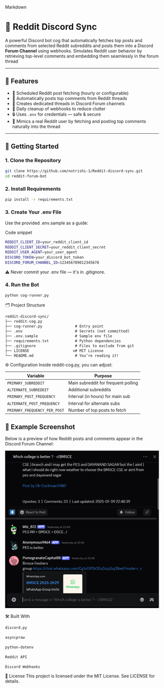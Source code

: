 Markdown

# 🤖 Reddit Discord Sync
A powerful Discord bot cog that automatically fetches top posts and comments from selected Reddit subreddits and posts them into a Discord **Forum Channel** using webhooks.
Simulates Reddit user behavior by retrieving top-level comments and embedding them seamlessly in the forum thread

---

## 📌 Features

- 🔄 Scheduled Reddit post fetching (hourly or configurable)
- 💬 Automatically posts top comments from Reddit threads
- 🧵 Creates dedicated threads in Discord Forum channels
- 🧹 Daily cleanup of webhooks to reduce clutter
- 🔒 Uses `.env` for credentials — safe & secure
- 🧠 Mimics a real Reddit user by fetching and posting top comments naturally into the thread

---

## 🚀 Getting Started

### 1. Clone the Repository

```bash
git clone https://github.com/notrishi-1/Reddit-discord-sync.git
cd reddit-forum-bot
```
### 2. Install Requirements

```bash
pip install -r requirements.txt
```
### 3. Create Your .env File
Use the provided .env.sample as a guide:

Code snippet
```bash
REDDIT_CLIENT_ID=your_reddit_client_id
REDDIT_CLIENT_SECRET=your_reddit_client_secret
REDDIT_USER_AGENT=your_user_agent
DISCORD_TOKEN=your_discord_bot_token
DISCORD_FORUM_CHANNEL_ID=123456789012345678
```
⚠️ Never commit your .env file — it's in .gitignore.

### 4. Run the Bot
```bash
python cog-runner.py
```

🗂️ Project Structure
```
reddit-discord-sync/
├── reddit-cog.py
├── cog-runner.py               # Entry point
├── .env                        # Secrets (not committed)
├── .env.sample                 # Sample env file
├── requirements.txt            # Python dependencies
├── .gitignore                  # Files to exclude from git
├── LICENSE                    v# MIT License
└── README.md                   # You’re reading it!
```

⚙️ Configuration
Inside reddit-cog.py, you can adjust:

| Variable                     | Purpose                             |
| ---------------------------- | ----------------------------------- |
| `PRIMARY_SUBREDDIT`          | Main subreddit for frequent polling |
| `ALTERNATE_SUBREDDIT`        | Additional subreddits               |
| `PRIMARY_POST_FREQUENCY`     | Interval (in hours) for main sub    |
| `ALTERNATE_POST_FREQUENCY`   | Interval for alternate subs         |
| `PRIMARY_FREQUENCY_PER_POST` | Number of top posts to fetch        |


## 📸 Example Screenshot

Below is a preview of how Reddit posts and comments appear in the Discord Forum Channel:

![Reddit Forum Bot Preview](assets/preview.png)


🛠️ Built With
```
discord.py

asyncpraw

python-dotenv

Reddit API

Discord Webhooks
```

📄 License
This project is licensed under the MIT License. See LICENSE for details.
